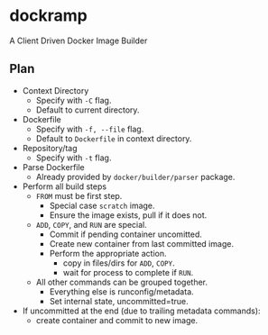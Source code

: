 # dockramp

A Client Driven Docker Image Builder

## Plan

- Context Directory
	- Specify with `-C` flag.
	- Default to current directory.
- Dockerfile
	- Specify with `-f, --file` flag.
	- Default to `Dockerfile` in context directory.
- Repository/tag
	- Specify with `-t` flag.
- Parse Dockerfile
	- Already provided by `docker/builder/parser` package.
- Perform all build steps
	- `FROM` must be first step.
		- Special case `scratch` image.
		- Ensure the image exists, pull if it does not.
	- `ADD`, `COPY`, and `RUN` are special.
		- Commit if pending container uncomitted.
		- Create new container from last committed image.
		- Perform the appropriate action.
			- copy in files/dirs for `ADD`, `COPY`.
			- wait for process to complete if `RUN`.
	- All other commands can be grouped together.
		- Everything else is runconfig/metadata.
		- Set internal state, uncommitted=true.
- If uncommitted at the end (due to trailing metadata commands):
	- create container and commit to new image.

